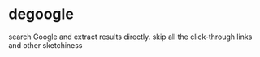 # degoogle
search Google and extract results directly. skip all the click-through links and other sketchiness
